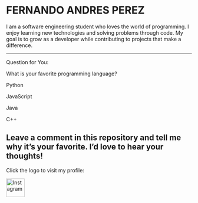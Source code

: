 # FERNANDO ANDRES PEREZ 

I am a software engineering student who loves the world of programming. I enjoy learning new technologies and solving problems through code. My goal is to grow as a developer while contributing to projects that make a difference.

----------------------------------------------------------------------------------------------------------------

Question for You:

What is your favorite programming language?

Python

JavaScript

Java

C++

Leave a comment in this repository and tell me why it’s your favorite. I’d love to hear your thoughts!
----------------------------------------------------------------------------------------------------------------



Click the logo to visit my profile:

<a href="https://www.instagram.com/fer_perez0117/">
  <img src="https://upload.wikimedia.org/wikipedia/commons/a/a5/Instagram_icon.png" alt="Instagram" width="50" height="50">
</a>

